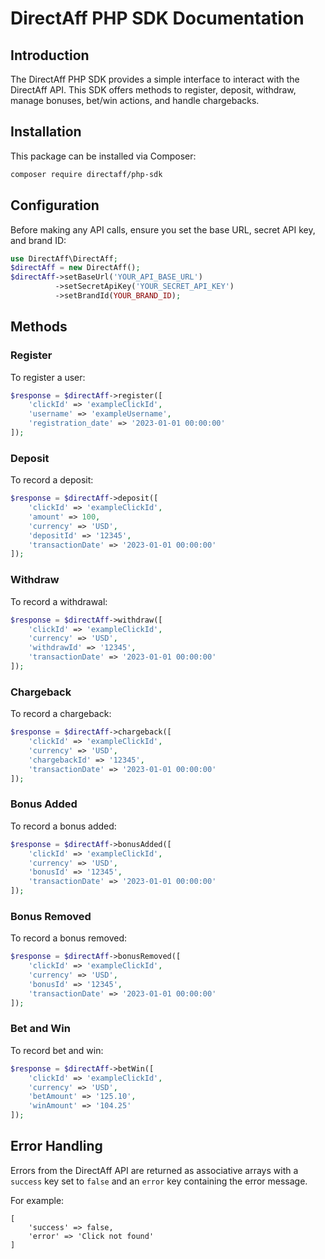 
# DirectAff PHP SDK Documentation

## Introduction

The DirectAff PHP SDK provides a simple interface to interact with the DirectAff API. This SDK offers methods to register, deposit, withdraw, manage bonuses, bet/win actions, and handle chargebacks.

## Installation

This package can be installed via Composer:

```bash
composer require directaff/php-sdk
```

## Configuration

Before making any API calls, ensure you set the base URL, secret API key, and brand ID:

```php
use DirectAff\DirectAff;
$directAff = new DirectAff();
$directAff->setBaseUrl('YOUR_API_BASE_URL')
          ->setSecretApiKey('YOUR_SECRET_API_KEY')
          ->setBrandId(YOUR_BRAND_ID);
```

## Methods

### Register

To register a user:

```php
$response = $directAff->register([
    'clickId' => 'exampleClickId',
    'username' => 'exampleUsername',
    'registration_date' => '2023-01-01 00:00:00'
]);
```

### Deposit

To record a deposit:

```php
$response = $directAff->deposit([
    'clickId' => 'exampleClickId',
    'amount' => 100,
    'currency' => 'USD',
    'depositId' => '12345',
    'transactionDate' => '2023-01-01 00:00:00'
]);
```

### Withdraw

To record a withdrawal:

```php
$response = $directAff->withdraw([
    'clickId' => 'exampleClickId',
    'currency' => 'USD',
    'withdrawId' => '12345',
    'transactionDate' => '2023-01-01 00:00:00'
]);
```
### Chargeback

To record a chargeback:

```php
$response = $directAff->chargeback([
    'clickId' => 'exampleClickId',
    'currency' => 'USD',
    'chargebackId' => '12345',
    'transactionDate' => '2023-01-01 00:00:00'
]);
```

### Bonus Added

To record a bonus added:

```php
$response = $directAff->bonusAdded([
    'clickId' => 'exampleClickId',
    'currency' => 'USD',
    'bonusId' => '12345',
    'transactionDate' => '2023-01-01 00:00:00'
]);
```

### Bonus Removed

To record a bonus removed:

```php
$response = $directAff->bonusRemoved([
    'clickId' => 'exampleClickId',
    'currency' => 'USD',
    'bonusId' => '12345',
    'transactionDate' => '2023-01-01 00:00:00'
]);
```

### Bet and Win

To record bet and win:

```php
$response = $directAff->betWin([
    'clickId' => 'exampleClickId',
    'currency' => 'USD',
    'betAmount' => '125.10',
    'winAmount' => '104.25'
]);
```

## Error Handling

Errors from the DirectAff API are returned as associative arrays with a `success` key set to `false` and an `error` key containing the error message.

For example:

```
[
    'success' => false,
    'error' => 'Click not found'
]
```
